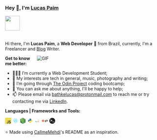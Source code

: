 ### Hey 👋, I'm [Lucas Paim](https://paim.dev/)

<a href="https://www.linkedin.com/in/paim/" target="_blank">
  <img src="https://i.ibb.co/Kx2GSrT/linkedin.png" width="48px" height="48px">
</a>

<br />
<br />

Hi there, I'm **Lucas Paim**, a **Web Developer** 🚀 from Brazil, currently, I'm a Freelancer and [Blog](https://dev.to/paim) Writer.

  <img align="right" alt="GIF"  width="400px" src="https://media1.giphy.com/media/du3J3cXyzhj75IOgvA/giphy.gif?cid=ecf05e475z4mqpus8ao374h59z0syjecq8fefejlp32kgos9&rid=giphy.gif&ct=g" />

**Get to know me better:**

- 👨🏽‍💻 I’m currently a Web Development Student;
- 🤔 My interests are tech in general, music, photography and writing;
- 💼 I’m going through [The Odin Project](https://www.theodinproject.com/) coding bootcamp;
- 💬 You can ask me about anything, I'll be happy to help;
- 📫 Please email via bathkelucas@protonmail.com to reach me or try contacting me via [LinkedIn](https://www.linkedin.com/in/paim/).


**Languages | Frameworks and Tools:**  

<code><img height="20" src="https://raw.githubusercontent.com/github/explore/80688e429a7d4ef2fca1e82350fe8e3517d3494d/topics/javascript/javascript.png"></code>
<code><img height="20" src="https://raw.githubusercontent.com/github/explore/80688e429a7d4ef2fca1e82350fe8e3517d3494d/topics/react/react.png"></code>
<code><img height="20" src="https://raw.githubusercontent.com/github/explore/80688e429a7d4ef2fca1e82350fe8e3517d3494d/topics/nodejs/nodejs.png"></code>
<code><img height="20" src="https://raw.githubusercontent.com/github/explore/80688e429a7d4ef2fca1e82350fe8e3517d3494d/topics/python/python.png"></code>
<code><img height="20" src="https://raw.githubusercontent.com/github/explore/80688e429a7d4ef2fca1e82350fe8e3517d3494d/topics/mysql/mysql.png"></code>
<code><img height="20" src="https://raw.githubusercontent.com/github/explore/80688e429a7d4ef2fca1e82350fe8e3517d3494d/topics/git/git.png"></code>
<code><img height="20" src="https://raw.githubusercontent.com/github/explore/80688e429a7d4ef2fca1e82350fe8e3517d3494d/topics/terminal/terminal.png"></code>

⭐️ Made using [CallmeMehdi](https://github.com/CallmeMehdi)'s README as an inspiration.
